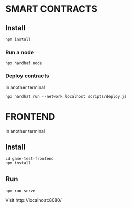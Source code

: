 # SMART CONTRACTS

## Install

```
npm install
```
### Run a node

```
npx hardhat node
```

### Deploy contracts

In another terminal

```
npx hardhat run --network localhost scripts/deploy.js
```

# FRONTEND 

In another terminal

## Install

```
cd game-test-frontend
npm install
```


## Run

```
npm run serve
```

Visit http://localhost:8080/